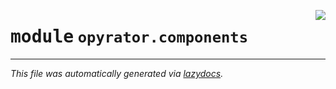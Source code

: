 <!-- markdownlint-disable -->

<a href="https://github.com/ml-tooling/opyrator/blob/main/src/opyrator/components/__init__.py"><img align="right" style="float:right;" src="https://img.shields.io/badge/-source-cccccc?style=flat-square"></a>

# <kbd>module</kbd> `opyrator.components`








---

_This file was automatically generated via [lazydocs](https://github.com/ml-tooling/lazydocs)._
